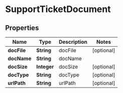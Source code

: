 
# SupportTicketDocument

## Properties
Name | Type | Description | Notes
------------ | ------------- | ------------- | -------------
**docFile** | **String** | docFile |  [optional]
**docName** | **String** | docName | 
**docSize** | **Integer** | docSize |  [optional]
**docType** | **String** | docType |  [optional]
**urlPath** | **String** | urlPath |  [optional]



